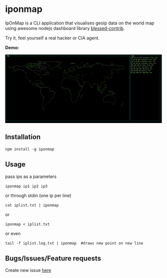 # iponmap

IpOnMap is a CLI application that visualises geoip data on the world map using awesome nodejs dashboard library [blessed-contrib](https://github.com/yaronn/blessed-contrib). 

Try it, feel yourself a real hacker or CIA agent.

**Demo:**

<img src="screenshot.png" alt="term" width="800">

## Installation
```shell
npm install -g iponmap
```

## Usage
pass ips as a parameters
```shell
iponmap ip1 ip2 ip3
```
or through stdin (one ip per line)
```shell
cat iplist.txt | iponmap
```
or
```shell
iponmap < iplist.txt
```
or even
```shell
tail -f iplist.log.txt | iponmap  #draws new point on new line
```

## Bugs/Issues/Feature requests
Create new issue [here](https://github.com/nogizhopaboroda/iponmap/issues)
